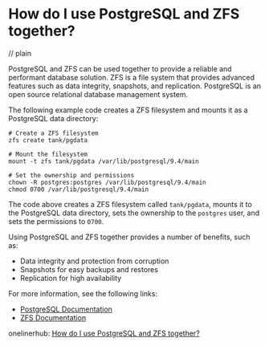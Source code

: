 # How do I use PostgreSQL and ZFS together?
// plain

PostgreSQL and ZFS can be used together to provide a reliable and performant database solution. ZFS is a file system that provides advanced features such as data integrity, snapshots, and replication. PostgreSQL is an open source relational database management system.

The following example code creates a ZFS filesystem and mounts it as a PostgreSQL data directory:

```
# Create a ZFS filesystem
zfs create tank/pgdata

# Mount the filesystem
mount -t zfs tank/pgdata /var/lib/postgresql/9.4/main

# Set the ownership and permissions
chown -R postgres:postgres /var/lib/postgresql/9.4/main
chmod 0700 /var/lib/postgresql/9.4/main
```

The code above creates a ZFS filesystem called `tank/pgdata`, mounts it to the PostgreSQL data directory, sets the ownership to the `postgres` user, and sets the permissions to `0700`.

Using PostgreSQL and ZFS together provides a number of benefits, such as:

* Data integrity and protection from corruption
* Snapshots for easy backups and restores
* Replication for high availability

For more information, see the following links:

* [PostgreSQL Documentation](https://www.postgresql.org/docs/)
* [ZFS Documentation](https://docs.oracle.com/cd/E19253-01/819-5461/index.html)

onelinerhub: [How do I use PostgreSQL and ZFS together?](https://onelinerhub.com/postgresql/how-do-i-use-postgresql-and-zfs-together)